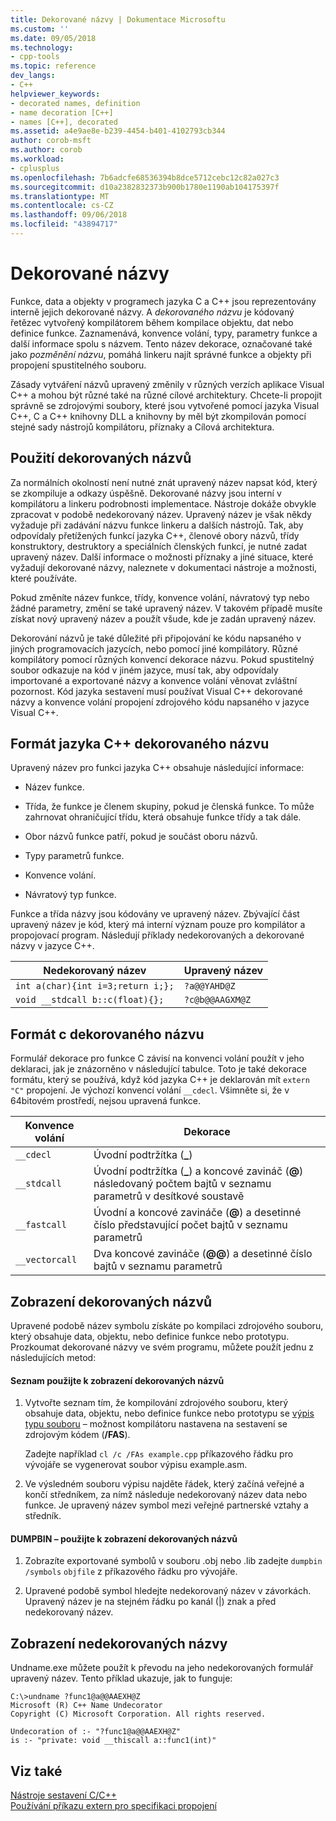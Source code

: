 ```yaml
---
title: Dekorované názvy | Dokumentace Microsoftu
ms.custom: ''
ms.date: 09/05/2018
ms.technology:
- cpp-tools
ms.topic: reference
dev_langs:
- C++
helpviewer_keywords:
- decorated names, definition
- name decoration [C++]
- names [C++], decorated
ms.assetid: a4e9ae8e-b239-4454-b401-4102793cb344
author: corob-msft
ms.author: corob
ms.workload:
- cplusplus
ms.openlocfilehash: 7b6adcfe68536394b8dce5712cebc12c82a027c3
ms.sourcegitcommit: d10a2382832373b900b1780e1190ab104175397f
ms.translationtype: MT
ms.contentlocale: cs-CZ
ms.lasthandoff: 09/06/2018
ms.locfileid: "43894717"
---
```

# <a name="decorated-names"></a>Dekorované názvy

Funkce, data a objekty v programech jazyka C a C++ jsou reprezentovány interně jejich dekorované názvy. A *dekorovaného názvu* je kódovaný řetězec vytvořený kompilátorem během kompilace objektu, dat nebo definice funkce. Zaznamenává, konvence volání, typy, parametry funkce a další informace spolu s názvem. Tento název dekorace, označované také jako *pozměnění názvu*, pomáhá linkeru najít správné funkce a objekty při propojení spustitelného souboru.

Zásady vytváření názvů upravený změnily v různých verzích aplikace Visual C++ a mohou být různé také na různé cílové architektury. Chcete-li propojit správně se zdrojovými soubory, které jsou vytvořené pomocí jazyka Visual C++, C a C++ knihovny DLL a knihovny by měl být zkompilován pomocí stejné sady nástrojů kompilátoru, příznaky a Cílová architektura.

##  <a name="Using"></a> Použití dekorovaných názvů

Za normálních okolností není nutné znát upravený název napsat kód, který se zkompiluje a odkazy úspěšně. Dekorované názvy jsou interní v kompilátoru a linkeru podrobnosti implementace. Nástroje dokáže obvykle zpracovat v podobě nedekorovaný název. Upravený název je však někdy vyžaduje při zadávání názvu funkce linkeru a dalších nástrojů. Tak, aby odpovídaly přetížených funkcí jazyka C++, členové obory názvů, třídy konstruktory, destruktory a speciálních členských funkcí, je nutné zadat upravený název. Další informace o možnosti příznaky a jiné situace, které vyžadují dekorované názvy, naleznete v dokumentaci nástroje a možnosti, které používáte.

Pokud změníte název funkce, třídy, konvence volání, návratový typ nebo žádné parametry, změní se také upravený název. V takovém případě musíte získat nový upravený název a použít všude, kde je zadán upravený název.

Dekorování názvů je také důležité při připojování ke kódu napsaného v jiných programovacích jazycích, nebo pomocí jiné kompilátory. Různé kompilátory pomocí různých konvencí dekorace názvu. Pokud spustitelný soubor odkazuje na kód v jiném jazyce, musí tak, aby odpovídaly importované a exportované názvy a konvence volání věnovat zvláštní pozornost. Kód jazyka sestavení musí používat Visual C++ dekorované názvy a konvence volání propojení zdrojového kódu napsaného v jazyce Visual C++.

##  <a name="Format"></a> Formát jazyka C++ dekorovaného názvu

Upravený název pro funkci jazyka C++ obsahuje následující informace:

- Název funkce.

- Třída, že funkce je členem skupiny, pokud je členská funkce. To může zahrnovat ohraničující třídu, která obsahuje funkce třídy a tak dále.

- Obor názvů funkce patří, pokud je součást oboru názvů.

- Typy parametrů funkce.

- Konvence volání.

- Návratový typ funkce.

Funkce a třída názvy jsou kódovány ve upravený název. Zbývající část upravený název je kód, který má interní význam pouze pro kompilátor a propojovací program. Následují příklady nedekorovaných a dekorované názvy v jazyce C++.

|Nedekorovaný název|Upravený název|
|----------------------|--------------------|
|`int a(char){int i=3;return i;};`|`?a@@YAHD@Z`|
|`void __stdcall b::c(float){};`|`?c@b@@AAGXM@Z`|

##  <a name="FormatC"></a> Formát c dekorovaného názvu

Formulář dekorace pro funkce C závisí na konvenci volání použít v jeho deklaraci, jak je znázorněno v následující tabulce. Toto je také dekorace formátu, který se používá, když kód jazyka C++ je deklarován mít `extern "C"` propojení. Je výchozí konvencí volání `__cdecl`. Všimněte si, že v 64bitovém prostředí, nejsou upravená funkce.

|Konvence volání|Dekorace|
|------------------------|----------------|
|`__cdecl`|Úvodní podtržítka (**_**)|
|`__stdcall`|Úvodní podtržítka (**_**) a koncové zavináč (**\@**) následovaný počtem bajtů v seznamu parametrů v desítkové soustavě|
|`__fastcall`|Úvodní a koncové zavináče (**\@**) a desetinné číslo představující počet bajtů v seznamu parametrů|
|`__vectorcall`|Dva koncové zavináče (**\@\@**) a desetinné číslo bajtů v seznamu parametrů|

##  <a name="Viewing"></a> Zobrazení dekorovaných názvů

Upravené podobě název symbolu získáte po kompilaci zdrojového souboru, který obsahuje data, objektu, nebo definice funkce nebo prototypu. Prozkoumat dekorované názvy ve svém programu, můžete použít jednu z následujících metod:

#### <a name="to-use-a-listing-to-view-decorated-names"></a>Seznam použijte k zobrazení dekorovaných názvů

1. Vytvořte seznam tím, že kompilování zdrojového souboru, který obsahuje data, objektu, nebo definice funkce nebo prototypu se [výpis typu souboru](../../build/reference/fa-fa-listing-file.md) – možnost kompilátoru nastavena na sestavení se zdrojovým kódem (**/FAS**).

   Zadejte například `cl /c /FAs example.cpp` příkazového řádku pro vývojáře se vygenerovat soubor výpisu example.asm.

2. Ve výsledném souboru výpisu najděte řádek, který začíná veřejné a končí středníkem, za nímž následuje nedekorovaný název data nebo funkce. Je upravený název symbol mezi veřejné partnerské vztahy a středník.

#### <a name="to-use-dumpbin-to-view-decorated-names"></a>DUMPBIN – použijte k zobrazení dekorovaných názvů

1. Zobrazíte exportované symbolů v souboru .obj nebo .lib zadejte `dumpbin /symbols` `objfile` z příkazového řádku pro vývojáře.

2. Upravené podobě symbol hledejte nedekorovaný název v závorkách. Upravený název je na stejném řádku po kanál (&#124;) znak a před nedekorovaný název.

##  <a name="Undecorated"></a> Zobrazení nedekorovaných názvy

Undname.exe můžete použít k převodu na jeho nedekorovaných formulář upravený název. Tento příklad ukazuje, jak to funguje:

```
C:\>undname ?func1@a@@AAEXH@Z
Microsoft (R) C++ Name Undecorator
Copyright (C) Microsoft Corporation. All rights reserved.

Undecoration of :- "?func1@a@@AAEXH@Z"
is :- "private: void __thiscall a::func1(int)"
```

## <a name="see-also"></a>Viz také

[Nástroje sestavení C/C++](../../build/reference/c-cpp-build-tools.md)  
[Používání příkazu extern pro specifikaci propojení](../../cpp/using-extern-to-specify-linkage.md)